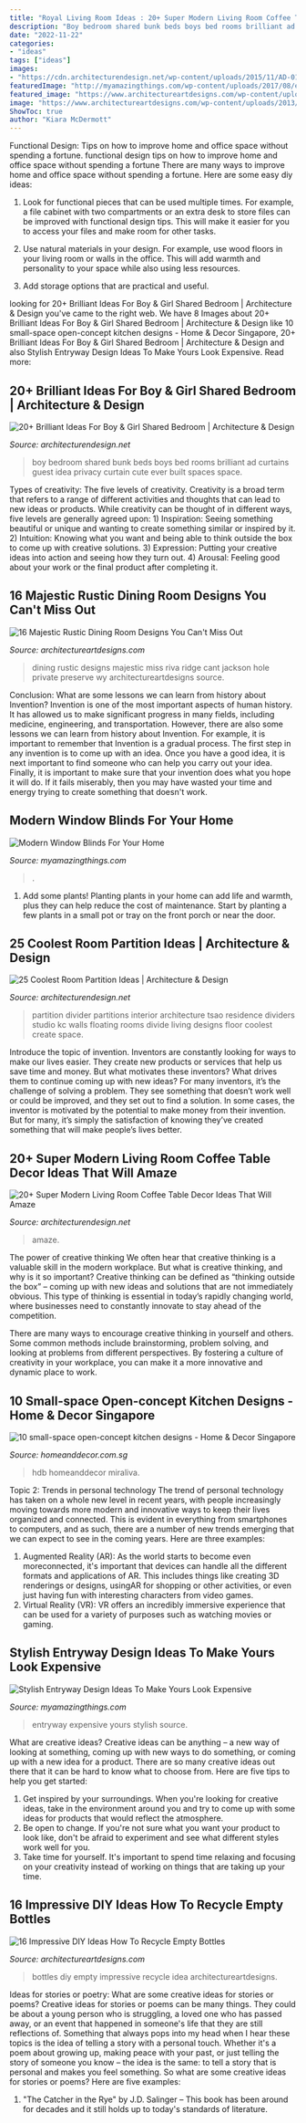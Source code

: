 ```yaml
---
title: "Royal Living Room Ideas : 20+ Super Modern Living Room Coffee Table Decor Ideas That Will Amaze"
description: "Boy bedroom shared bunk beds boys bed rooms brilliant ad curtains guest idea privacy curtain cute ever built spaces space"
date: "2022-11-22"
categories:
- "ideas"
tags: ["ideas"]
images:
- "https://cdn.architecturendesign.net/wp-content/uploads/2015/11/AD-01-cozy-home-decor-living-room-ideas.jpg"
featuredImage: "http://myamazingthings.com/wp-content/uploads/2017/08/entryway-ideas-4.png"
featured_image: "https://www.architectureartdesigns.com/wp-content/uploads/2013/03/decoration-bottles-diy-ArchitectureArtDesigns-7.jpg"
image: "https://www.architectureartdesigns.com/wp-content/uploads/2013/03/decoration-bottles-diy-ArchitectureArtDesigns-7.jpg"
ShowToc: true
author: "Kiara McDermott"
---
```



Functional Design: Tips on how to improve home and office space without spending a fortune.
functional design tips on how to improve home and office space without spending a fortune
There are many ways to improve home and office space without spending a fortune. Here are some easy diy ideas:

1. Look for functional pieces that can be used multiple times. For example, a file cabinet with two compartments or an extra desk to store files can be improved with functional design tips. This will make it easier for you to access your files and make room for other tasks.

2. Use natural materials in your design. For example, use wood floors in your living room or walls in the office. This will add warmth and personality to your space while also using less resources.

3. Add storage options that are practical and useful.

	

		
looking for 20+ Brilliant Ideas For Boy &amp; Girl Shared Bedroom | Architecture &amp; Design you've came to the right web. We have 8 Images about 20+ Brilliant Ideas For Boy &amp; Girl Shared Bedroom | Architecture &amp; Design like 10 small-space open-concept kitchen designs - Home &amp; Decor Singapore, 20+ Brilliant Ideas For Boy &amp; Girl Shared Bedroom | Architecture &amp; Design and also Stylish Entryway Design Ideas To Make Yours Look Expensive. Read more:
		
    
## 20+ Brilliant Ideas For Boy &amp; Girl Shared Bedroom | Architecture &amp; Design

<img loading=lazy src="http://cdn.architecturendesign.net/wp-content/uploads/2015/05/AD-Shared-Bedroom-Boy-Girl-11.jpg" onerror="this.onerror=null;this.src='https://tse4.mm.bing.net/th?id=OIP.M9NgNSClFaWhnGIqWUev_AHaJ4&amp;pid=15.1';" alt="20+ Brilliant Ideas For Boy &amp; Girl Shared Bedroom | Architecture &amp; Design">

_Source: architecturendesign.net_

>boy bedroom shared bunk beds boys bed rooms brilliant ad curtains guest idea privacy curtain cute ever built spaces space. 

	

Types of creativity: The five levels of creativity.
Creativity is a broad term that refers to a range of different activities and thoughts that can lead to new ideas or products. While creativity can be thought of in different ways, five levels are generally agreed upon: 1) Inspiration: Seeing something beautiful or unique and wanting to create something similar or inspired by it. 
2) Intuition: Knowing what you want and being able to think outside the box to come up with creative solutions. 
3) Expression: Putting your creative ideas into action and seeing how they turn out. 
4) Arousal: Feeling good about your work or the final product after completing it.

    
## 16 Majestic Rustic Dining Room Designs You Can&#039;t Miss Out

<img loading=lazy src="https://www.architectureartdesigns.com/wp-content/uploads/2016/08/16-Majestic-Rustic-Dining-Room-Designs-You-Cant-Miss-Out-5.jpg" onerror="this.onerror=null;this.src='https://tse3.mm.bing.net/th?id=OIP.3Ccd1cZXycQuKHhTR05_ZgHaJ4&amp;pid=15.1';" alt="16 Majestic Rustic Dining Room Designs You Can&#039;t Miss Out">

_Source: architectureartdesigns.com_

>dining rustic designs majestic miss riva ridge cant jackson hole private preserve wy architectureartdesigns source. 

	

Conclusion: What are some lessons we can learn from history about Invention?
Invention is one of the most important aspects of human history. It has allowed us to make significant progress in many fields, including medicine, engineering, and transportation. However, there are also some lessons we can learn from history about Invention. For example, it is important to remember that Invention is a gradual process. The first step in any invention is to come up with an idea. Once you have a good idea, it is next important to find someone who can help you carry out your idea. Finally, it is important to make sure that your invention does what you hope it will do. If it fails miserably, then you may have wasted your time and energy trying to create something that doesn't work.

    
## Modern Window Blinds For Your Home

<img loading=lazy src="https://myamazingthings.com/wp-content/uploads/2017/04/blinds4-684x1024.jpg" onerror="this.onerror=null;this.src='https://tse3.mm.bing.net/th?id=OIP.3DMLJOQ9Ywj7s7l34jVwvwHaLF&amp;pid=15.1';" alt="Modern Window Blinds For Your Home">

_Source: myamazingthings.com_

>. 

	

1. Add some plants! Planting plants in your home can add life and warmth, plus they can help reduce the cost of maintenance. Start by planting a few plants in a small pot or tray on the front porch or near the door.

    
## 25 Coolest Room Partition Ideas | Architecture &amp; Design

<img loading=lazy src="http://cdn.architecturendesign.net/wp-content/uploads/2014/08/559.jpg" onerror="this.onerror=null;this.src='https://tse2.mm.bing.net/th?id=OIP.ezvH4qoRj1glBCBnrbwgYgHaLH&amp;pid=15.1';" alt="25 Coolest Room Partition Ideas | Architecture &amp; Design">

_Source: architecturendesign.net_

>partition divider partitions interior architecture tsao residence dividers studio kc walls floating rooms divide living designs floor coolest create space. 

	

Introduce the topic of invention.
Inventors are constantly looking for ways to make our lives easier. They create new products or services that help us save time and money. But what motivates these inventors? What drives them to continue coming up with new ideas?
For many inventors, it’s the challenge of solving a problem. They see something that doesn’t work well or could be improved, and they set out to find a solution. In some cases, the inventor is motivated by the potential to make money from their invention. But for many, it’s simply the satisfaction of knowing they’ve created something that will make people’s lives better.

    
## 20+ Super Modern Living Room Coffee Table Decor Ideas That Will Amaze

<img loading=lazy src="https://cdn.architecturendesign.net/wp-content/uploads/2015/11/AD-01-cozy-home-decor-living-room-ideas.jpg" onerror="this.onerror=null;this.src='https://tse2.mm.bing.net/th?id=OIP.oJ5JVPazshdY9Lwz262-1gHaLH&amp;pid=15.1';" alt="20+ Super Modern Living Room Coffee Table Decor Ideas That Will Amaze">

_Source: architecturendesign.net_

>amaze. 

	

The power of creative thinking
We often hear that creative thinking is a valuable skill in the modern workplace. But what is creative thinking, and why is it so important?
Creative thinking can be defined as “thinking outside the box” – coming up with new ideas and solutions that are not immediately obvious. This type of thinking is essential in today’s rapidly changing world, where businesses need to constantly innovate to stay ahead of the competition.

There are many ways to encourage creative thinking in yourself and others. Some common methods include brainstorming, problem solving, and looking at problems from different perspectives. By fostering a culture of creativity in your workplace, you can make it a more innovative and dynamic place to work.

    
## 10 Small-space Open-concept Kitchen Designs - Home &amp; Decor Singapore

<img loading=lazy src="https://media.homeanddecor.com.sg/public/2016/09/42809-compact-style-three-room-hdb-flat_0_1.jpg" onerror="this.onerror=null;this.src='https://tse3.mm.bing.net/th?id=OIP.sSxG5hsMFvtFoYbVPfBxyAHaLG&amp;pid=15.1';" alt="10 small-space open-concept kitchen designs - Home &amp; Decor Singapore">

_Source: homeanddecor.com.sg_

>hdb homeanddecor miraliva. 

	

Topic 2: Trends in personal technology
The trend of personal technology has taken on a whole new level in recent years, with people increasingly moving towards more modern and innovative ways to keep their lives organized and connected. This is evident in everything from smartphones to computers, and as such, there are a number of new trends emerging that we can expect to see in the coming years. Here are three examples: 
1) Augmented Reality (AR): As the world starts to become even moreconnected, it's important that devices can handle all the different formats and applications of AR. This includes things like creating 3D renderings or designs, usingAR for shopping or other activities, or even just having fun with interesting characters from video games. 
2) Virtual Reality (VR): VR offers an incredibly immersive experience that can be used for a variety of purposes such as watching movies or gaming.

    
## Stylish Entryway Design Ideas To Make Yours Look Expensive

<img loading=lazy src="http://myamazingthings.com/wp-content/uploads/2017/08/entryway-ideas-4.png" onerror="this.onerror=null;this.src='https://tse3.mm.bing.net/th?id=OIP.9mAPYq5ZExoAWqMFmKdn7wHaLG&amp;pid=15.1';" alt="Stylish Entryway Design Ideas To Make Yours Look Expensive">

_Source: myamazingthings.com_

>entryway expensive yours stylish source. 

	

What are creative ideas?
Creative ideas can be anything – a new way of looking at something, coming up with new ways to do something, or coming up with a new idea for a product. There are so many creative ideas out there that it can be hard to know what to choose from. Here are five tips to help you get started: 
1) Get inspired by your surroundings. When you're looking for creative ideas, take in the environment around you and try to come up with some ideas for products that would reflect the atmosphere. 
2) Be open to change. If you're not sure what you want your product to look like, don't be afraid to experiment and see what different styles work well for you. 
3) Take time for yourself. It's important to spend time relaxing and focusing on your creativity instead of working on things that are taking up your time.

    
## 16 Impressive DIY Ideas How To Recycle Empty Bottles

<img loading=lazy src="https://www.architectureartdesigns.com/wp-content/uploads/2013/03/decoration-bottles-diy-ArchitectureArtDesigns-7.jpg" onerror="this.onerror=null;this.src='https://tse2.mm.bing.net/th?id=OIP.jMRhcDaSHdLdfuWguAqdRgHaJ6&amp;pid=15.1';" alt="16 Impressive DIY Ideas How To Recycle Empty Bottles">

_Source: architectureartdesigns.com_

>bottles diy empty impressive recycle idea architectureartdesigns. 

	

Ideas for stories or poetry: What are some creative ideas for stories or poems?
Creative ideas for stories or poems can be many things. They could be about a young person who is struggling, a loved one who has passed away, or an event that happened in someone's life that they are still reflections of. Something that always pops into my head when I hear these topics is the idea of telling a story with a personal touch. Whether it's a poem about growing up, making peace with your past, or just telling the story of someone you know – the idea is the same: to tell a story that is personal and makes you feel something. So what are some creative ideas for stories or poems? Here are five examples: 
1. "The Catcher in the Rye" by J.D. Salinger – This book has been around for decades and it still holds up to today's standards of literature.

